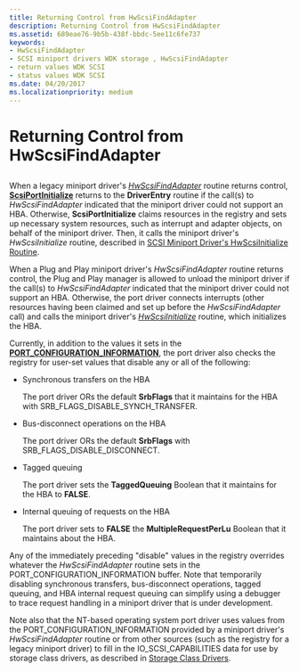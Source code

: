 ```yaml
---
title: Returning Control from HwScsiFindAdapter
description: Returning Control from HwScsiFindAdapter
ms.assetid: 689eae76-9b5b-438f-bbdc-5ee11c6fe737
keywords:
- HwScsiFindAdapter
- SCSI miniport drivers WDK storage , HwScsiFindAdapter
- return values WDK SCSI
- status values WDK SCSI
ms.date: 04/20/2017
ms.localizationpriority: medium
---
```


# Returning Control from HwScsiFindAdapter


## <span id="ddk_returning_control_from_hwscsifindadapter_kg"></span><span id="DDK_RETURNING_CONTROL_FROM_HWSCSIFINDADAPTER_KG"></span>


When a legacy miniport driver's [*HwScsiFindAdapter*](https://docs.microsoft.com/previous-versions/windows/hardware/drivers/ff557300(v=vs.85)) routine returns control, [**ScsiPortInitialize**](https://docs.microsoft.com/windows-hardware/drivers/ddi/content/srb/nf-srb-scsiportinitialize) returns to the **DriverEntry** routine if the call(s) to *HwScsiFindAdapter* indicated that the miniport driver could not support an HBA. Otherwise, **ScsiPortInitialize** claims resources in the registry and sets up necessary system resources, such as interrupt and adapter objects, on behalf of the miniport driver. Then, it calls the miniport driver's *HwScsiInitialize* routine, described in [SCSI Miniport Driver's HwScsiInitialize Routine](scsi-miniport-driver-s-hwscsiinitialize-routine.md).

When a Plug and Play miniport driver's *HwScsiFindAdapter* routine returns control, the Plug and Play manager is allowed to unload the miniport driver if the call(s) to *HwScsiFindAdapter* indicated that the miniport driver could not support an HBA. Otherwise, the port driver connects interrupts (other resources having been claimed and set up before the *HwScsiFindAdapter* call) and calls the miniport driver's [*HwScsiInitialize*](https://docs.microsoft.com/previous-versions/windows/hardware/drivers/ff557302(v=vs.85)) routine, which initializes the HBA.

Currently, in addition to the values it sets in the [**PORT\_CONFIGURATION\_INFORMATION**](https://docs.microsoft.com/windows-hardware/drivers/ddi/content/srb/ns-srb-_port_configuration_information), the port driver also checks the registry for user-set values that disable any or all of the following:

-   Synchronous transfers on the HBA

    The port driver ORs the default **SrbFlags** that it maintains for the HBA with SRB\_FLAGS\_DISABLE\_SYNCH\_TRANSFER.

-   Bus-disconnect operations on the HBA

    The port driver ORs the default **SrbFlags** with SRB\_FLAGS\_DISABLE\_DISCONNECT.

-   Tagged queuing

    The port driver sets the **TaggedQueuing** Boolean that it maintains for the HBA to **FALSE**.

-   Internal queuing of requests on the HBA

    The port driver sets to **FALSE** the **MultipleRequestPerLu** Boolean that it maintains about the HBA.

Any of the immediately preceding "disable" values in the registry overrides whatever the *HwScsiFindAdapter* routine sets in the PORT\_CONFIGURATION\_INFORMATION buffer. Note that temporarily disabling synchronous transfers, bus-disconnect operations, tagged queuing, and HBA internal request queuing can simplify using a debugger to trace request handling in a miniport driver that is under development.

Note also that the NT-based operating system port driver uses values from the PORT\_CONFIGURATION\_INFORMATION provided by a miniport driver's *HwScsiFindAdapter* routine or from other sources (such as the registry for a legacy miniport driver) to fill in the IO\_SCSI\_CAPABILITIES data for use by storage class drivers, as described in [Storage Class Drivers](storage-class-drivers.md).

 

 




